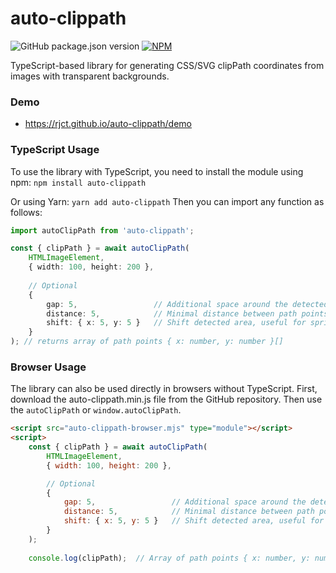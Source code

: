 # auto-clippath
![GitHub package.json version](https://img.shields.io/github/package-json/v/rjct/auto-clippath)
[![NPM](https://img.shields.io/badge/npm-auto--clippath-blue)](https://www.npmjs.com/package/auto-clippath)

TypeScript-based library for generating CSS/SVG clipPath coordinates from images with transparent backgrounds.

### Demo
- https://rjct.github.io/auto-clippath/demo

### TypeScript Usage
To use the library with TypeScript, you need to install the module using npm:
``
npm install auto-clippath
``

Or using Yarn:
``
yarn add auto-clippath
``
Then you can import any function as follows:

```typescript
import autoClipPath from 'auto-clippath';

const { clipPath } = await autoClipPath(
    HTMLImageElement,
    { width: 100, height: 200 },
    
    // Optional
    { 
        gap: 5,                 // Additional space around the detected area
        distance: 5,            // Minimal distance between path points
        shift: { x: 5, y: 5 }   // Shift detected area, useful for sprites
    }
); // returns array of path points { x: number, y: number }[]
```

### Browser Usage
The library can also be used directly in browsers without TypeScript. First, download the auto-clippath.min.js file from the GitHub repository. Then use the `autoClipPath` or `window.autoClipPath`.

```html
<script src="auto-clippath-browser.mjs" type="module"></script>
<script>
    const { clipPath } = await autoClipPath(
        HTMLImageElement, 
        { width: 100, height: 200 },

        // Optional
        {
            gap: 5,                 // Additional space around the detected area
            distance: 5,            // Minimal distance between path points
            shift: { x: 5, y: 5 }   // Shift detected area, useful for sprites
        }
    );
    
    console.log(clipPath);  // Array of path points { x: number, y: number }[]
```
